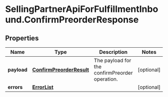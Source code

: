 # SellingPartnerApiForFulfillmentInbound.ConfirmPreorderResponse

## Properties
Name | Type | Description | Notes
------------ | ------------- | ------------- | -------------
**payload** | [**ConfirmPreorderResult**](ConfirmPreorderResult.md) | The payload for the confirmPreorder operation. | [optional] 
**errors** | [**ErrorList**](ErrorList.md) |  | [optional] 


